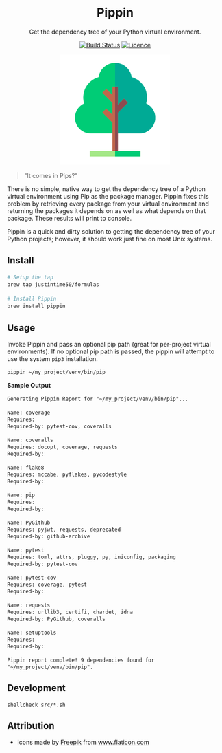 <div align="center">

# Pippin

Get the dependency tree of your Python virtual environment.

[![Build Status](https://travis-ci.com/Justintime50/pippin.svg?branch=master)](https://travis-ci.com/Justintime50/pippin)
[![Licence](https://img.shields.io/github/license/justintime50/pippin)](LICENSE)

<img src="assets/showcase.png" alt="Showcase">

</div>

> "It comes in Pips?"

There is no simple, native way to get the dependency tree of a Python virtual environment using Pip as the package manager. Pippin fixes this problem by retrieving every package from your virtual environment and returning the packages it depends on as well as what depends on that package. These results will print to console.

Pippin is a quick and dirty solution to getting the dependency tree of your Python projects; however, it should work just fine on most Unix systems.

## Install

```bash
# Setup the tap
brew tap justintime50/formulas

# Install Pippin
brew install pippin
```

## Usage

Invoke Pippin and pass an optional pip path (great for per-project virtual environments). If no optional pip path is passed, the pippin will attempt to use the system `pip3` installation.

```bash
pippin ~/my_project/venv/bin/pip
```

**Sample Output**

```
Generating Pippin Report for "~/my_project/venv/bin/pip"...

Name: coverage
Requires: 
Required-by: pytest-cov, coveralls

Name: coveralls
Requires: docopt, coverage, requests
Required-by: 

Name: flake8
Requires: mccabe, pyflakes, pycodestyle
Required-by: 

Name: pip
Requires: 
Required-by: 

Name: PyGithub
Requires: pyjwt, requests, deprecated
Required-by: github-archive

Name: pytest
Requires: toml, attrs, pluggy, py, iniconfig, packaging
Required-by: pytest-cov

Name: pytest-cov
Requires: coverage, pytest
Required-by: 

Name: requests
Requires: urllib3, certifi, chardet, idna
Required-by: PyGithub, coveralls

Name: setuptools
Requires: 
Required-by: 

Pippin report complete! 9 dependencies found for "~/my_project/venv/bin/pip".
```

## Development

```
shellcheck src/*.sh
```

## Attribution

- Icons made by <a href="https://www.flaticon.com/authors/freepik" title="Freepik">Freepik</a> from <a href="https://www.flaticon.com/" title="Flaticon"> www.flaticon.com</a>
